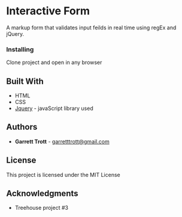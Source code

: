# Interactive Form

A markup form that validates input feilds in real time using regEx and jQuery.

### Installing

Clone project and open in any browser

## Built With

- HTML
- CSS
- [Jquery](http://www.https://jquery.com/) - javaScript library used

## Authors

- **Garrett Trott** - garretttrott@gmail.com

## License

This project is licensed under the MIT License

## Acknowledgments

- Treehouse project #3
